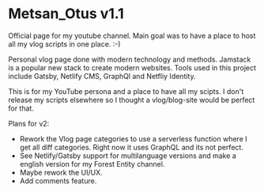 # Metsan_Otus v1.1
Official page for my youtube channel. Main goal was to have a place to host all my vlog scripts in one place. :-)

Personal vlog page done with modern technology and methods. Jamstack is a popular new stack to create modern websites. Tools used in this project include Gatsby, Netlify CMS, GraphQl and Netfliy Identity.

This is for my YouTube persona and a place to have all my scipts. I don't release my scripts elsewhere so I thought a vlog/blog-site would be perfect for that.

Plans for v2:

* Rework the Vlog page categories to use a serverless function where I get all diff categories. Right now it uses GraphQL and its not perfect.
* See Netlify/Gatsby support for multilanguage versions and make a english version for my Forest Entity channel.
*  Maybe rework the UI/UX.
* Add comments feature.
